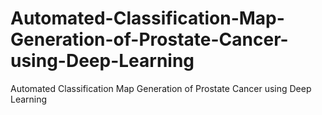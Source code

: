 # Automated-Classification-Map-Generation-of-Prostate-Cancer-using-Deep-Learning
Automated Classification Map Generation of Prostate Cancer using Deep Learning
